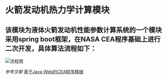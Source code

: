 # 火箭发动机热力学计算模块

该模块为液体火箭发动机性能参数计算系统的一个模块
采用spring boot框架，在NASA CEA程序基础上进行二次开发，具体算法流程如下：
---
![流程图](https://encrypted-tbn0.gstatic.com/images?q=tbn:ANd9GcQj3BPN4JLCi4NOuqJ_6HkRkauA-ir-dPddLw6S3Xjpop-KBwvIyQ)

*参考文献*
[基于Java Web的CEA程序移植](https://www.google.co.jp/url?sa=i&source=images&cd=&ved=2ahUKEwjhlLmhq_DgAhUFrp4KHflBDB0Q5TV6BAgBEAs&url=http%3A%2F%2Fwww.jsjclykz.com%2Fch%2Freader%2Fcreate_pdf.aspx%3Ffile_no%3D201801100052%26year_id%3D2018%26quarter_id%3D9%26falg%3D1&psig=AOvVaw030cRgr_8-5Ae_RW1jZwwS&ust=1552058665467944)
